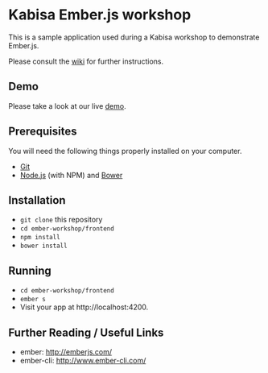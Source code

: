 # Kabisa Ember.js workshop

This is a sample application used during a Kabisa workshop to demonstrate Ember.js.

Please consult the [wiki](https://github.com/bazzel/ember2-workshop/wiki) for further instructions.

## Demo
Please take a look at our live [demo](https://kabisa-ember2-workshop.herokuapp.com/products).

## Prerequisites

You will need the following things properly installed on your computer.

* [Git](http://git-scm.com/)
* [Node.js](http://nodejs.org/) (with NPM) and [Bower](http://bower.io/)

## Installation

* `git clone` this
repository
* `cd ember-workshop/frontend`
* `npm install`
* `bower install`

## Running

* `cd ember-workshop/frontend`
* `ember s`
* Visit your app at http://localhost:4200.

## Further Reading / Useful Links

* ember: http://emberjs.com/
* ember-cli: http://www.ember-cli.com/
